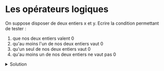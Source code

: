 # Les opérateurs logiques

On suppose disposer de deux entiers x et y.
Ecrire la condition permettant de tester :

1.	que nos deux entiers valent 0
2.	qu'au moins l'un de nos deux entiers vaut 0
3.	qu'un seul de nos deux entiers vaut 0
3.	qu'au moins un de nos deux entiers ne vaut pas 0




    

<details>
<summary>Solution</summary>

1. `x == 0 && y == 0` ou `x == 0 and y == 0`
2. `x == 0 || y == 0` ou `x == 0 or y == 0`
3. `(x == 0) != (y == 0)` ou `(x == 0 && y != 0) || (x != 0 && y == 0)`. Notons que `(x == 0) xor (y == 0)` existe mais le `xor` n'est pas un opérateur booléen mais un opérateur bit à bit (vu en PRG2) et que la représentation binaire du type `bool` n'étant pas standardisée, son utilisation n'est pas correcte dans ce contexte
4. `x != 0 || y != 0` ou `!(x == 0 && y == 0)` en appliquant la loi de Morgan

</details>
